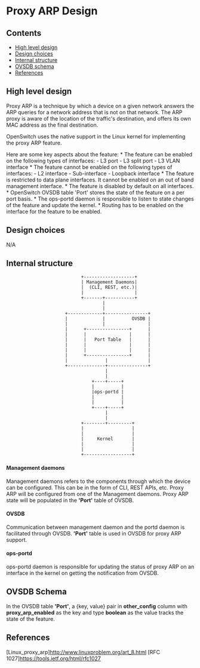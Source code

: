 # Proxy ARP Design

## Contents
   - [High level design](#high-level-design)
   - [Design choices](#design-choices)
   - [Internal structure](#internal-structure)
   - [OVSDB schema](#ovsdb-schema)
   - [References](#references)


## High level design
Proxy ARP is a technique by which a device on a given network answers the ARP queries for a network address that is not on that network. The ARP proxy is aware of the location of the traffic's destination, and offers its own MAC address as the final destination.

OpenSwitch uses the native support in the Linux kernel for implementing the proxy ARP feature.

Here are some key aspects about the feature:
	* The feature can be enabled on the following types of interfaces:
	   - L3 port
	   - L3 split port
	   - L3 VLAN interface
	* The feature cannot be enabled on the following types of interfaces:
	   - L2 interface
	   - Sub-interface
	   - Loopback interface
	* The feature is restricted to data plane interfaces. It cannot be enabled on an out of band management interface.
	* The feature is disabled by default on all interfaces.
	* OpenSwitch OVSDB table 'Port' stores the state of the feature on a per port basis.
	* The ops-portd daemon is responsible to listen to state changes of the feature and update the kernel.
	* Routing has to be enabled on the interface for the feature to be enabled.

## Design choices
N/A

## Internal structure
```ditaa
                            +-------------------+
                            | Management Daemons|
                            |  (CLI, REST, etc.)|
                            |                   |
                            +-------+-----------+
                                    |
                                    |
                      +-------------+----------------+
                      |             |          OVSDB |
                      |             |                |
                      |      +----------------+      |
                      |      |                |      |
                      |      |   Port Table   |      |
                      |      |                |      |
                      |      |                |      |
                      |      +----------------+      |
                      |              |               |
                      +--------------+---------------+
                                     |
                                     |
                                +----+-----+
                                |          |
                                |ops-portd |
                                |          |
                                |          |
                                +----+-----+
                                     |
                                     |
                            +--------+---------+
                            |                  |
                            |                  |
                            |     Kernel       |
                            |                  |
                            |                  |
                            +------------------+

```

#### Management daemons
Management daemons refers to the components through which the device can be configured. This can be in the form of CLI, REST APIs, etc. Proxy ARP will be configured from one of the Management daemons. Proxy ARP state will be populated in the **'Port'** table of OVSDB.

#### OVSDB
Communication between management daemon and the portd daemon is facilitated through OVSDB. **'Port'** table is used in OVSDB for proxy ARP support.

#### ops-portd
ops-portd daemon is responsible for updating the status of proxy ARP on an interface in the kernel on getting the notification from OVSDB.

## OVSDB Schema
In the OVSDB table **'Port'**, a {key, value} pair in **other_config** column with **proxy_arp_enabled** as the key and type **boolean** as the value tracks the state of the feature.

## References
[Linux_proxy_arp]http://www.linuxproblem.org/art_8.html
[RFC 1027]https://tools.ietf.org/html/rfc1027
